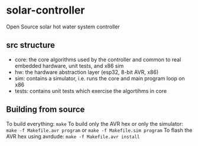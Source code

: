 # solar-controller
Open Source solar hot water system controller

## src structure
* core: the core algorithms used by the controller and common to real embedded hardware, unit tests, and x86 sim
* hw: the hardware abstraction layer (esp32, 8-bit AVR, x86)
* sim: contains a simulator, i.e. runs the core and main program loop on x86
* tests: contains unit tests which exercise the algortihms in core

## Building from source
To build everything: `make`
To build only the AVR hex or only the simulator: `make -f Makefile.avr program`
or `make -f Makefile.sim program`
To flash the AVR hex using avrdude: `make -f Makefile.avr install`

